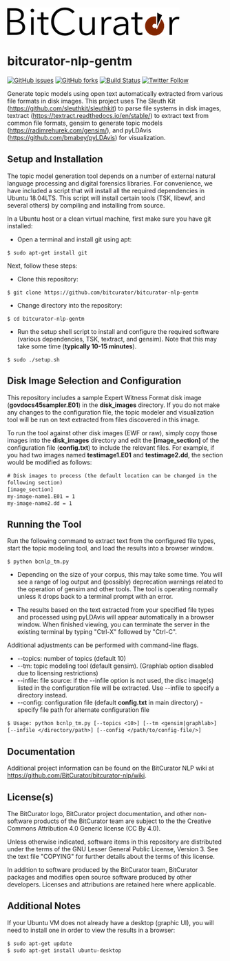 ![Logo](https://github.com/BitCurator/bitcurator.github.io/blob/master/logos/BitCurator-Basic-400px.png)

# bitcurator-nlp-gentm

[![GitHub issues](https://img.shields.io/github/issues/bitcurator/bitcurator-nlp-gentm.svg)](https://github.com/bitcurator/bitcurator-nlp-gentm/issues)
[![GitHub forks](https://img.shields.io/github/forks/bitcurator/bitcurator-nlp-gentm.svg)](https://github.com/bitcurator/bitcurator-nlp-gentm/network)
[![Build Status](https://travis-ci.org/BitCurator/bitcurator-nlp-gentm.svg?branch=master)](https://travis-ci.org/BitCurator/bitcurator-nlp-gentm)
[![Twitter Follow](https://img.shields.io/twitter/follow/bitcurator.svg?style=social&label=Follow)](https://twitter.com/bitcurator)

Generate topic models using open text automatically extracted from various file formats in disk images. This project uses The Sleuth Kit (https://github.com/sleuthkit/sleuthkit) to parse file systems in disk images, textract (https://textract.readthedocs.io/en/stable/) to extract text from common file formats, gensim to generate topic models (https://radimrehurek.com/gensim/), and pyLDAvis (https://github.com/bmabey/pyLDAvis) for visualization.

## Setup and Installation

The topic model generation tool depends on a number of external natural language processing and digital forensics libraries. For convenience, we have included a script that will install all the required dependencies in Ubuntu 18.04LTS. This script will install certain tools (TSK, libewf, and several others) by compiling and installing from source.

In a Ubuntu host or a clean virtual machine, first make sure you have git installed: 

* Open a terminal and install git using apt:
```shell
$ sudo apt-get install git
```

Next, follow these steps:

* Clone this repository:
```shell
$ git clone https://github.com/bitcurator/bitcurator-nlp-gentm
```

* Change directory into the repository:
```shell
$ cd bitcurator-nlp-gentm
```

* Run the setup shell script to install and configure the required software (various dependencies, TSK, textract, and gensim). Note that this may take some time (**typically 10-15 minutes**).
```shell
$ sudo ./setup.sh
```

## Disk Image Selection and Configuration

This repository includes a sample Expert Witness Format disk image (**govdocs45sampler.E01**) in the **disk_images** directory. If you do not make any changes to the configuration file, the topic modeler and visualization tool will be run on text extracted from files discovered in this image.

To run the tool against other disk images (EWF or raw), simply copy those images into the **disk_images** directory and edit the **[image_section]** of the configuration file (**config.txt**) to include the relevant files. For example, if you had two images named **testimage1.E01** and **testimage2.dd**, the section would be modified as follows:

```shell
# Disk images to process (the default location can be changed in the following section)
[image_section]
my-image-name1.E01 = 1
my-image-name2.dd = 1
```

## Running the Tool

Run the following command to extract text from the configured file types, start the topic modeling tool, and load the results into a browser window.

```shell
$ python bcnlp_tm.py
```

* Depending on the size of your corpus, this may take some time. You will see a range of log output and (possibly) deprecation warnings related to the operation of gensim and other tools. The tool is operating normally unless it drops back to a terminal prompt with an error.

* The results based on the text extracted from your specified file types and processed using pyLDAvis will appear automatically in a browser window. When finished viewing, you can terminate the server in the existing terminal by typing "Ctrl-X" followed by "Ctrl-C".

Additional adjustments can be performed with command-line flags.

* --topics: number of topics (default 10)
* --tm: topic modeling tool (default gensim). (Graphlab option disabled due to licensing restrictions)
* --infile: file source: if the --infile option is not used, the disc image(s) listed in the configuration 
file will be extracted. Use --infile to specify a directory instead.
* --config: configuration file (default **config.txt** in main directory) - specify file path for alternate configuration file

```shell
$ Usage: python bcnlp_tm.py [--topics <10>] [--tm <gensim|graphlab>] [--infile </directory/path>] [--config </path/to/config-file/>] 
```

## Documentation

Additional project information can be found on the BitCurator NLP wiki at https://github.com/BitCurator/bitcurator-nlp/wiki.

## License(s)

The BitCurator logo, BitCurator project documentation, and other non-software products of the BitCurator team are subject to the the Creative Commons Attribution 4.0 Generic license (CC By 4.0).

Unless otherwise indicated, software items in this repository are distributed under the terms of the GNU Lesser General Public License, Version 3. See the text file "COPYING" for further details about the terms of this license.

In addition to software produced by the BitCurator team, BitCurator packages and modifies open source software produced by other developers. Licenses and attributions are retained here where applicable.

## Additional Notes

If your Ubuntu VM does not already have a desktop (graphic UI), you will need to install one in order to view the results in a browser:

```shell
$ sudo apt-get update
$ sudo apt-get install ubuntu-desktop
```
